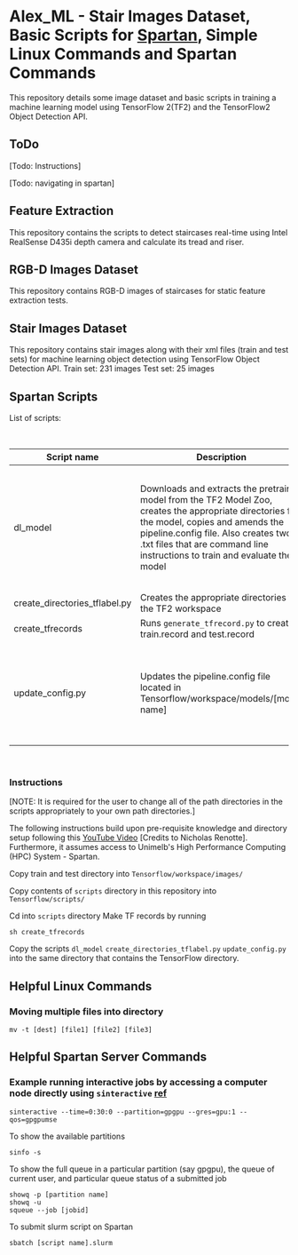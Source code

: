 # Alex_ML - Stair Images Dataset, Basic Scripts for [Spartan](https://dashboard.hpc.unimelb.edu.au/), Simple Linux Commands and Spartan Commands
This repository details some image dataset and basic scripts in training a machine learning model using TensorFlow 2(TF2) and the TensorFlow2 Object Detection API.

## ToDo
[Todo: Instructions]

[Todo: navigating in spartan]

## Feature Extraction

This repository contains the scripts to detect staircases real-time using Intel RealSense D435i depth camera and calculate its tread and riser. 

## RGB-D Images Dataset

This repository contains RGB-D images of staircases for static feature extraction tests.



## Stair Images Dataset

This repository contains stair images along with their xml files (train and test sets) for machine learning object detection using TensorFlow Object Detection API.
Train set: 231 images
Test set: 25 images


## Spartan Scripts

List of scripts:

<br/>

| Script name | Description | Remarks |
| ---        | ---    | ---    |
| dl_model | Downloads and extracts the pretrained model from the TF2 Model Zoo, creates the appropriate directories for the model, copies and amends the pipeline.config file. Also creates two .txt files that are command line instructions to train and evaluate the model | Change the PRETRAINED_MODEL_NAME and PRETRAINED_MODEL_URL accordingly to your model of choice from the [TF2  Model Zoo](https://github.com/tensorflow/models/blob/master/research/object_detection/g3doc/tf2_detection_zoo.md). Remember to load web_proxy if running interactive job using ```module load web_proxy``` before running this script |
| create_directories_tflabel.py | Creates the appropriate directories for the TF2 workspace |  |
| create_tfrecords | Runs ```generate_tfrecord.py``` to create train.record and test.record |  |
| update_config.py | Updates the pipeline.config file located in Tensorflow/workspace/models/[model name] | Change the labels in this according to your labels. In this project we have used 'upstairs' as our label. If using non-SSD pretrained model, might have to check and make ammendments to the ```pipeline.config``` file manually |
<br/>



### Instructions

[NOTE: It is required for the user to change all of the path directories in the scripts appropriately to your own path directories.]

The following instructions build upon pre-requisite knowledge and directory setup following this [YouTube Video](https://www.youtube.com/watch?v=yqkISICHH-U&t=14199s) [Credits to Nicholas Renotte]. Furthermore, it assumes access to Unimelb's High Performance Computing (HPC) System - Spartan.

Copy train and test directory into ```Tensorflow/workspace/images/```

Copy contents of ```scripts``` directory in this repository into ```Tensorflow/scripts/```

Cd into ```scripts``` directory Make TF records by running
```
sh create_tfrecords
```

Copy the scripts ```dl_model``` ```create_directories_tflabel.py``` ```update_config.py``` into the same directory that contains the TensorFlow directory.



## Helpful Linux Commands

### Moving multiple files into directory
```
mv -t [dest] [file1] [file2] [file3]
```



## Helpful Spartan Server Commands

### Example running interactive jobs by accessing a computer node directly using ```sinteractive``` [ref](https://dashboard.hpc.unimelb.edu.au/job_submission/#:~:text=local/common/depend.-,INTERACTIVE%20JOBS,-An%20alternative%20to)

```
sinteractive --time=0:30:0 --partition=gpgpu --gres=gpu:1 --qos=gpgpumse
```

To show the available partitions
```
sinfo -s
```

To show the full queue in a particular partition (say gpgpu), the queue of current user, and particular queue status of a submitted job
```
showq -p [partition name]
showq -u
squeue --job [jobid]
```

To submit slurm script on Spartan
```
sbatch [script name].slurm
```
